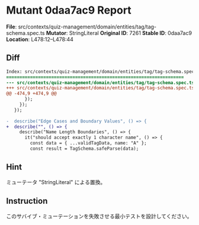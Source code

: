 # Mutant 0daa7ac9 Report

**File**: src/contexts/quiz-management/domain/entities/tag/tag-schema.spec.ts
**Mutator**: StringLiteral
**Original ID**: 7261
**Stable ID**: 0daa7ac9
**Location**: L478:12–L478:44

## Diff

```diff
Index: src/contexts/quiz-management/domain/entities/tag/tag-schema.spec.ts
===================================================================
--- src/contexts/quiz-management/domain/entities/tag/tag-schema.spec.ts	original
+++ src/contexts/quiz-management/domain/entities/tag/tag-schema.spec.ts	mutated #7261
@@ -474,9 +474,9 @@
       });
     });
   });
 
-  describe("Edge Cases and Boundary Values", () => {
+  describe("", () => {
     describe("Name Length Boundaries", () => {
       it("should accept exactly 1 character name", () => {
         const data = { ...validTagData, name: "A" };
         const result = TagSchema.safeParse(data);
```

## Hint

ミューテータ "StringLiteral" による置換。

## Instruction

このサバイブ・ミューテーションを失敗させる最小テストを設計してください。
